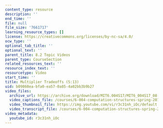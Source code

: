 ```yaml
---
content_type: resource
description: ''
end_time: ''
file: null
file_size: '7661717'
learning_resource_types: []
license: https://creativecommons.org/licenses/by-nc-sa/4.0/
ocw_type: ''
optional_tab_title: ''
optional_text: ''
parent_title: 8.2 Topic Videos
parent_type: CourseSection
related_resources_text: ''
resource_index_text: ''
resourcetype: Video
start_time: ''
title: Multiplier Tradeoffs (5:13)
uid: b09860ea-bfa0-ea57-0a85-4a02bb3b9b27
video_files:
  archive_url: https://archive.org/download/MIT6.004S17/MIT6_004S17_08-02-05_300k.mp4
  video_captions_file: /courses/6-004-computation-structures-spring-2017/84f5913af0a4564cafe47614e85ac5fb_r3c31nh_iOc.vtt
  video_thumbnail_file: https://img.youtube.com/vi/r3c31nh_iOc/default.jpg
  video_transcript_file: /courses/6-004-computation-structures-spring-2017/4cf948a20451dc4d1373a47334a06e83_r3c31nh_iOc.pdf
video_metadata:
  youtube_id: r3c31nh_iOc
---
```

